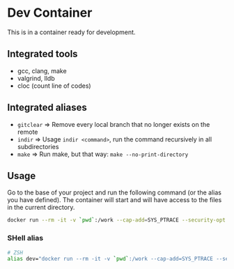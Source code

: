 # Dev Container

This is in a container ready for development.

## Integrated tools

- gcc, clang, make
- valgrind, lldb
- cloc (count line of codes)

## Integrated aliases

- `gitclear` => Remove every local branch that no longer exists on the remote
- `indir` => Usage `indir <command>`, run the command recursively in all subdirectories
- `make` => Run make, but that way: `make --no-print-directory`

## Usage

Go to the base of your project and run the following command (or the alias you have defined). The container will start and will have access to the files in the current directory.

```bash
docker run --rm -it -v `pwd`:/work --cap-add=SYS_PTRACE --security-opt seccomp=unconfined registry.chevro.fr/cestoliv/dev:latest
```

### SHell alias

```bash
# ZSH
alias dev="docker run --rm -it -v `pwd`:/work --cap-add=SYS_PTRACE --security-opt seccomp=unconfined registry.chevro.fr/cestoliv/dev:latest"
```
